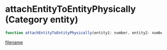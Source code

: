 # attachEntityToEntityPhysically (Category entity)

```js
function attachEntityToEntityPhysically(entity1: number, entity2: number, boneIndex1: int, boneIndex2: int, xPos1: number, yPos1: number, zPos1: number, xPos2: number, yPos2: number, zPos2: number, xRot: number, yRot: number, zRot: number, breakForce: number, fixedRot: boolean, p15: boolean, collision: boolean, teleport: boolean, p18: int): void
```

[filename](attachEntityToEntityPhysically_m.md ':include')